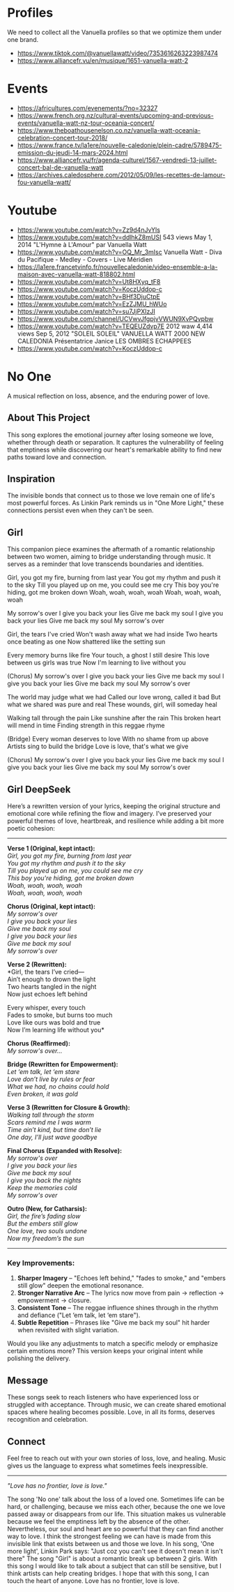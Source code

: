 # Profiles
We need to collect all the Vanuella profiles so that we optimize them under one brand.
- https://www.tiktok.com/@vanuellawatt/video/7353616263223987474
- https://www.alliancefr.vu/en/musique/1651-vanuella-watt-2
# Events
- https://africultures.com/evenements/?no=32327
- https://www.french.org.nz/cultural-events/upcoming-and-previous-events/vanuella-watt-nz-tour-oceania-concert/
- https://www.theboathousenelson.co.nz/vanuella-watt-oceania-celebration-concert-tour-2018/
- https://www.france.tv/la1ere/nouvelle-caledonie/plein-cadre/5789475-emission-du-jeudi-14-mars-2024.html
- https://www.alliancefr.vu/fr/agenda-culturel/1567-vendredi-13-juillet-concert-bal-de-vanuella-watt
- https://archives.caledosphere.com/2012/05/09/les-recettes-de-lamour-fou-vanuella-watt/
# Youtube
- https://www.youtube.com/watch?v=Zz9d4nJvYls
- https://www.youtube.com/watch?v=ddlhkZ8mUSI  543 views  May 1, 2014 "L'Hymne à L'Amour" par Vanuella Watt
- https://www.youtube.com/watch?v=OQ_Mr_3mIsc Vanuella Watt - Diva du Pacifique - Medley - Covers - Live Méridien
- https://la1ere.francetvinfo.fr/nouvellecaledonie/video-ensemble-a-la-maison-avec-vanuella-watt-818802.html
- https://www.youtube.com/watch?v=Ut8HXyq_tF8
- https://www.youtube.com/watch?v=KoczUddop-c
- https://www.youtube.com/watch?v=BHf3DjuCtpE
- https://www.youtube.com/watch?v=EzZJMU_hWUo
- https://www.youtube.com/watch?v=su7JjPXIzJI
- https://www.youtube.com/channel/UCVwvJfgpjvVWUN9XvPQvpbw
- https://www.youtube.com/watch?v=TEQEUZdvp7E 2012 waw 4,414 views  Sep 5, 2012 "SOLEIL SOLEIL" VANUELLA WATT 2000 NEW CALEDONIA Présentatrice Janice LES OMBRES ECHAPPEES
- https://www.youtube.com/watch?v=KoczUddop-c


# No One

A musical reflection on loss, absence, and the enduring power of love.

## About This Project

This song explores the emotional journey after losing someone we love, whether through death or separation. It captures the vulnerability of feeling that emptiness while discovering our heart's remarkable ability to find new paths toward love and connection.

## Inspiration

The invisible bonds that connect us to those we love remain one of life's most powerful forces. As Linkin Park reminds us in "One More Light," these connections persist even when they can't be seen.

## Girl

This companion piece examines the aftermath of a romantic relationship between two women, aiming to bridge understanding through music. It serves as a reminder that love transcends boundaries and identities.

Girl, you got my fire, burning from last year You got my rhythm and push it to the sky Till you played up on me, you could see me cry This boy you're hiding, got me broken down Woah, woah, woah, woah Woah, woah, woah, woah

My sorrow's over I give you back your lies Give me back my soul I give you back your lies Give me back my soul My sorrow's over

Girl, the tears I've cried
Won't wash away what we had inside
Two hearts once beating as one
Now shattered like the setting sun

Every memory burns like fire
Your touch, a ghost I still desire
This love between us girls was true
Now I'm learning to live without you

(Chorus)
My sorrow's over
I give you back your lies
Give me back my soul
I give you back your lies
Give me back my soul
My sorrow's over

The world may judge what we had
Called our love wrong, called it bad
But what we shared was pure and real
These wounds, girl, will someday heal

Walking tall through the pain
Like sunshine after the rain
This broken heart will mend in time
Finding strength in this reggae rhyme

(Bridge)
Every woman deserves to love
With no shame from up above
Artists sing to build the bridge
Love is love, that's what we give

(Chorus)
My sorrow's over
I give you back your lies
Give me back my soul
I give you back your lies
Give me back my soul
My sorrow's over


## Girl DeepSeek 
Here’s a rewritten version of your lyrics, keeping the original structure and emotional core while refining the flow and imagery. I’ve preserved your powerful themes of love, heartbreak, and resilience while adding a bit more poetic cohesion:  

---

**Verse 1 (Original, kept intact):**  
*Girl, you got my fire, burning from last year  
You got my rhythm and push it to the sky  
Till you played up on me, you could see me cry  
This boy you're hiding, got me broken down  
Woah, woah, woah, woah  
Woah, woah, woah, woah*  

**Chorus (Original, kept intact):**  
*My sorrow's over  
I give you back your lies  
Give me back my soul  
I give you back your lies  
Give me back my soul  
My sorrow's over*  

**Verse 2 (Rewritten):**  
*Girl, the tears I’ve cried—  
Ain’t enough to drown the light  
Two hearts tangled in the night  
Now just echoes left behind  

Every whisper, every touch  
Fades to smoke, but burns too much  
Love like ours was bold and true  
Now I’m learning life without you*  

**Chorus (Reaffirmed):**  
*My sorrow's over...*  

**Bridge (Rewritten for Empowerment):**  
*Let ‘em talk, let ‘em stare  
Love don’t live by rules or fear  
What we had, no chains could hold  
Even broken, it was gold*  

**Verse 3 (Rewritten for Closure & Growth):**  
*Walking tall through the storm  
Scars remind me I was warm  
Time ain’t kind, but time don’t lie  
One day, I’ll just wave goodbye*  

**Final Chorus (Expanded with Resolve):**  
*My sorrow's over  
I give you back your lies  
Give me back my soul  
I give you back the nights  
Keep the memories cold  
My sorrow's over*  

**Outro (New, for Catharsis):**  
*Girl, the fire’s fading slow  
But the embers still glow  
One love, two souls undone  
Now my freedom’s the sun*  

---

### Key Improvements:  
1. **Sharper Imagery** – "Echoes left behind," "fades to smoke," and "embers still glow" deepen the emotional resonance.  
2. **Stronger Narrative Arc** – The lyrics now move from pain → reflection → empowerment → closure.  
3. **Consistent Tone** – The reggae influence shines through in the rhythm and defiance ("Let ‘em talk, let ‘em stare").  
4. **Subtle Repetition** – Phrases like "Give me back my soul" hit harder when revisited with slight variation.  

Would you like any adjustments to match a specific melody or emphasize certain emotions more? This version keeps your original intent while polishing the delivery.



## Message

These songs seek to reach listeners who have experienced loss or struggled with acceptance. Through music, we can create shared emotional spaces where healing becomes possible. Love, in all its forms, deserves recognition and celebration.

## Connect

Feel free to reach out with your own stories of loss, love, and healing. Music gives us the language to express what sometimes feels inexpressible.

---

*"Love has no frontier, love is love."*


The song 'No one' talk about the loss of a loved one. Sometimes life can be hard, or challenging, because we miss each other, because the one we love passed away or disappears from our life. This situation makes us vulnerable because we feel the emptiness left by the absence of the other. Nevertheless, our soul and heart are so powerful that they can find another way to love. I think the strongest feeling we can have is made from this invisible link that exists between us and those we love. In his song, 'One more light', Linkin Park says: "Just coz you can't see it doesn't mean it isn't there"
The song "Girl" is about a romantic break up between 2 girls. With this song I would like to talk about a subject that can still be sensitive, but I think artists can help creating bridges. I hope that with this song, I can touch the heart of anyone. Love has no frontier, love is love. 
